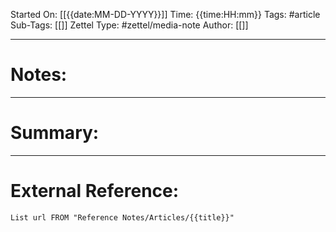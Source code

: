 Started On: [[{{date:MM-DD-YYYY}}]]
Time: {{time:HH:mm}}
Tags: #article 
Sub-Tags: [[]]
Zettel Type: #zettel/media-note
Author: [[]]

---
# Notes:




---
# Summary:




---
# External Reference:
```dataview
List url FROM "Reference Notes/Articles/{{title}}"
```
